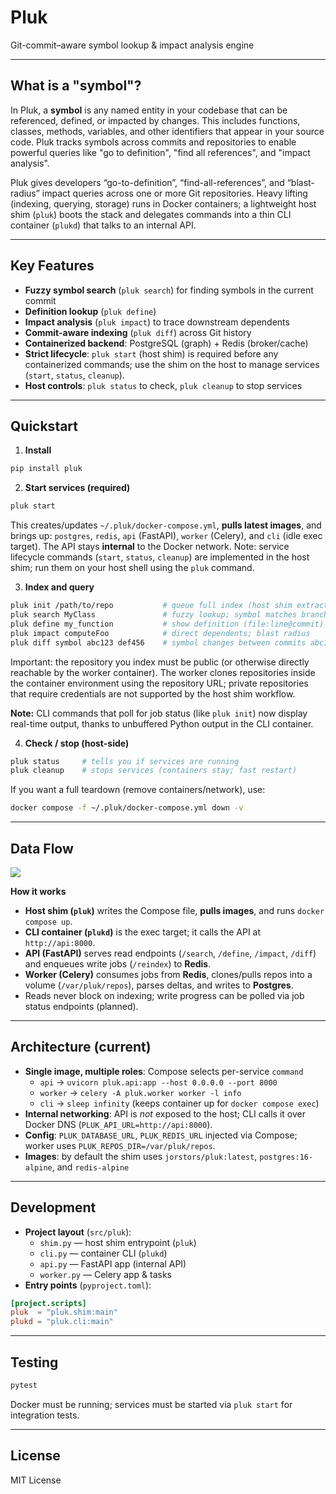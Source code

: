 # Pluk

Git-commit–aware symbol lookup & impact analysis engine

---

## What is a "symbol"?

In Pluk, a **symbol** is any named entity in your codebase that can be referenced, defined, or impacted by changes. This includes functions, classes, methods, variables, and other identifiers that appear in your source code. Pluk tracks symbols across commits and repositories to enable powerful queries like "go to definition", "find all references", and "impact analysis".

Pluk gives developers “go-to-definition”, “find-all-references”, and “blast-radius” impact queries across one or more Git repositories. Heavy lifting (indexing, querying, storage) runs in Docker containers; a lightweight host shim (`pluk`) boots the stack and delegates commands into a thin CLI container (`plukd`) that talks to an internal API.

---

## Key Features

- **Fuzzy symbol search** (`pluk search`) for finding symbols in the current commit
- **Definition lookup** (`pluk define`)
- **Impact analysis** (`pluk impact`) to trace downstream dependents
- **Commit-aware indexing** (`pluk diff`) across Git history
- **Containerized backend**: PostgreSQL (graph) + Redis (broker/cache)
- **Strict lifecycle**: `pluk start` (host shim) is required before any containerized commands; use the shim on the host to manage services (`start`, `status`, `cleanup`).
- **Host controls**: `pluk status` to check, `pluk cleanup` to stop services

---

## Quickstart

1. **Install**

```bash
pip install pluk
```

2. **Start services (required)**

```bash
pluk start
```

This creates/updates `~/.pluk/docker-compose.yml`, **pulls latest images**, and brings up: `postgres`, `redis`, `api` (FastAPI), `worker` (Celery), and `cli` (idle exec target). The API stays **internal** to the Docker network. Note: service lifecycle commands (`start`, `status`, `cleanup`) are implemented in the host shim; run them on your host shell using the `pluk` command.

3. **Index and query**

```bash
pluk init /path/to/repo           # queue full index (host shim extracts repo's origin URL and commit and forwards them into the containerized CLI)
pluk search MyClass               # fuzzy lookup; symbol matches branch-wide
pluk define my_function           # show definition (file:line@commit)
pluk impact computeFoo            # direct dependents; blast radius
pluk diff symbol abc123 def456    # symbol changes between commits abc123 → def456, local to the current branch
```

Important: the repository you index must be public (or otherwise directly reachable by the worker container). The worker clones repositories inside the container environment using the repository URL; private repositories that require credentials are not supported by the host shim workflow.

**Note:** CLI commands that poll for job status (like `pluk init`) now display real-time output, thanks to unbuffered Python output in the CLI container.

4. **Check / stop (host-side)**

```bash
pluk status     # tells you if services are running
pluk cleanup    # stops services (containers stay; fast restart)
```

If you want a full teardown (remove containers/network), use:

```bash
docker compose -f ~/.pluk/docker-compose.yml down -v
```

---

## Data Flow

[![](https://mermaid.ink/img/pako:eNp9UtGO2jAQ_BVrHyqQAiKBhCSVKrWg6irRit6dVKmkqkyyl0Qkdmo7BUr4967D0eNe-rT27OzsztonSGWGEMNTJfdpwZVhq_tEMKbbba54U7A7qY0FGHsoynqTQFO1OzYoCGaakGECP2weRZaIV5VLme5Q_fyCZi_V7qKxWH0iibQqmUb1u0wxEQMrmL1leMCUGa5yNFdNxt6vLZ83t_yPXBvCX0jfSB4V8fb94Ya6wArV8YV5j1mpN4M-JGKrpKW_YSlPCxw-c5YfNoM1ucsVPnxdJUIf662sWO9p-Nqq3Qgbjd51_eylMLKzDm2KQp-5e3xcd9aGBSlc6OJXiy2SW73THXse52qkp6RS6Lb-L2WvSoPUNcNDR1PfNlDIM0Y9VIna5sCBXJUZxEa16ECNqub2CidblYApsMYEYjpmnN4KEnGmmoaL71LW1zIl27yA-IlXmm5tk3GDy5LTZup_qKLloFrIVhiIg8j3ehWIT3CAeOSF_tibzqahO43mURDNZw4cIXa9YBzOCJyEfjQJvDA4O_Cn7-yOPd-fBG7ou-48CN25A7QKI9Xny7_tv-_5L0GP5fk?type=png)](https://mermaid.live/edit#pako:eNp9UtGO2jAQ_BVrHyqQAiKBhCSVKrWg6irRit6dVKmkqkyyl0Qkdmo7BUr4967D0eNe-rT27OzsztonSGWGEMNTJfdpwZVhq_tEMKbbba54U7A7qY0FGHsoynqTQFO1OzYoCGaakGECP2weRZaIV5VLme5Q_fyCZi_V7qKxWH0iibQqmUb1u0wxEQMrmL1leMCUGa5yNFdNxt6vLZ83t_yPXBvCX0jfSB4V8fb94Ya6wArV8YV5j1mpN4M-JGKrpKW_YSlPCxw-c5YfNoM1ucsVPnxdJUIf662sWO9p-Nqq3Qgbjd51_eylMLKzDm2KQp-5e3xcd9aGBSlc6OJXiy2SW73THXse52qkp6RS6Lb-L2WvSoPUNcNDR1PfNlDIM0Y9VIna5sCBXJUZxEa16ECNqub2CidblYApsMYEYjpmnN4KEnGmmoaL71LW1zIl27yA-IlXmm5tk3GDy5LTZup_qKLloFrIVhiIg8j3ehWIT3CAeOSF_tibzqahO43mURDNZw4cIXa9YBzOCJyEfjQJvDA4O_Cn7-yOPd-fBG7ou-48CN25A7QKI9Xny7_tv-_5L0GP5fk)

**How it works**

- **Host shim (`pluk`)** writes the Compose file, **pulls images**, and runs `docker compose up`.
- **CLI container (`plukd`)** is the exec target; it calls the API at `http://api:8000`.
- **API (FastAPI)** serves read endpoints (`/search`, `/define`, `/impact`, `/diff`) and enqueues write jobs (`/reindex`) to **Redis**.
- **Worker (Celery)** consumes jobs from **Redis**, clones/pulls repos into a volume (`/var/pluk/repos`), parses deltas, and writes to **Postgres**.
- Reads never block on indexing; write progress can be polled via job status endpoints (planned).

---

## Architecture (current)

- **Single image, multiple roles**: Compose selects per-service `command`
  - `api` → `uvicorn pluk.api:app --host 0.0.0.0 --port 8000`
  - `worker` → `celery -A pluk.worker worker -l info`
  - `cli` → `sleep infinity` (keeps container up for `docker compose exec`)
- **Internal networking**: API is _not_ exposed to the host; CLI calls it over Docker DNS (`PLUK_API_URL=http://api:8000`).
- **Config**: `PLUK_DATABASE_URL`, `PLUK_REDIS_URL` injected via Compose; worker uses `PLUK_REPOS_DIR=/var/pluk/repos`.
- **Images**: by default the shim uses `jorstors/pluk:latest`, `postgres:16-alpine`, and `redis-alpine`

---

## Development

- **Project layout** (`src/pluk`):
  - `shim.py` — host shim entrypoint (`pluk`)
  - `cli.py` — container CLI (`plukd`)
  - `api.py` — FastAPI app (internal API)
  - `worker.py` — Celery app & tasks
- **Entry points** (`pyproject.toml`):

```toml
[project.scripts]
pluk  = "pluk.shim:main"
plukd = "pluk.cli:main"
```

---

## Testing

```bash
pytest
```

Docker must be running; services must be started via `pluk start` for integration tests.

---

## License

MIT License
